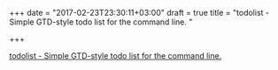 +++
date = "2017-02-23T23:30:11+03:00"
draft = true
title = "todolist - Simple GTD-style todo list for the command line. "

+++

<p><a href="https://t.co/ZDX9iSkCro">todolist - Simple GTD-style todo list for the command line. </a></p>
